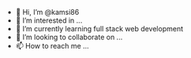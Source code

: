 - 👋 Hi, I’m @kamsi86
- 👀 I’m interested in ...
- 🌱 I’m currently learning full stack web development
- 💞️ I’m looking to collaborate on ...
- 📫 How to reach me ...

<!---
kamsi86/kamsi86 is a ✨ special ✨ repository because its `README.md` (this file) appears on your GitHub profile.
You can click the Preview link to take a look at your changes.
--->
